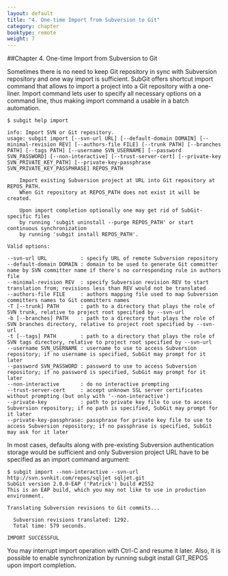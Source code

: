 ```yaml
---
layout: default
title: "4. One-time Import from Subversion to Git"
category: chapter
booktype: remote
weight: 7
---
```

##Chapter 4. One-time Import from Subversion to Git

Sometimes there is no need to keep Git repository in sync with Subversion repository and one way import is sufficient. SubGit offers shortcut import command that allows to import a project into a Git repository with a one-liner. Import command lets user to specify all necessary options on a command line, thus making import command a usable in a batch automation.

    $ subgit help import

    info: Import SVN or Git repository.
    usage: subgit import [--svn-url URL] [--default-domain DOMAIN] [--minimal-revision REV] [--authors-file FILE] [--trunk PATH] [--branches PATH] [--tags PATH] [--username SVN_USERNAME] [--password SVN_PASSWORD] [--non-interactive] [--trust-server-cert] [--private-key SVN_PRIVATE_KEY_PATH] [--private-key-passphrase SVN_PRIVATE_KEY_PASSPHRASE] REPOS_PATH

        Import existing Subversion project at URL into Git repository at REPOS_PATH.
        When Git repository at REPOS_PATH does not exist it will be created.

        Upon import completion optionally one may get rid of SubGit-specific files
        by running 'subgit uninstall --purge REPOS_PATH' or start continuous synchronization
        by running 'subgit install REPOS_PATH'.

    Valid options:

    --svn-url URL           : specify URL of remote Subversion repository
    --default-domain DOMAIN : domain to be used to generate Git committer name by SVN committer name if there's no corresponding rule in authors file
    --minimal-revision REV  : specify Subversion revision REV to start translation from; revisions less than REV would not be translated
    --authors-file FILE     : authors mapping file used to map Subversion committers names to Git committers names
    -T [--trunk] PATH       : path to a directory that plays the role of SVN trunk, relative to project root specified by --svn-url
    -b [--branches] PATH    : path to a directory that plays the role of SVN branches directory, relative to project root specified by --svn-url
    -t [--tags] PATH        : path to a directory that plays the role of SVN tags directory, relative to project root specified by --svn-url
    --username SVN_USERNAME : username to use to access Subversion repository; if no username is specified, SubGit may prompt for it later
    --password SVN_PASSWORD : password to use to access Subversion repository; if no password is specified, SubGit may prompt for it later
    --non-interactive       : do no interactive prompting
    --trust-server-cert     : accept unknown SSL server certificates without prompting (but only with '--non-interactive')
    --private-key           : path to private key file to use to access Subversion repository; if no path is specified, SubGit may prompt for it later
    --private-key-passphrase: passphrase for private key file to use to access Subversion repository; if no passphrase is specified, SubGit may ask for it later

In most cases, defaults along with pre-existing Subversion authentication storage would be sufficient and only Subversion project URL have to be specified as an import command argument:

    $ subgit import --non-interactive --svn-url http://svn.svnkit.com/repos/sqljet sqljet.git
    SubGit version 2.0.0-EAP ('Patrick') build #2552
    This is an EAP build, which you may not like to use in production environment.

    Translating Subversion revisions to Git commits...

      Subversion revisions translated: 1292.
      Total time: 579 seconds.

    IMPORT SUCCESSFUL

You may interrupt import operation with Ctrl-C and resume it later. Also, it is possible to enable synchronization by running subgit install GIT_REPOS upon import completion.